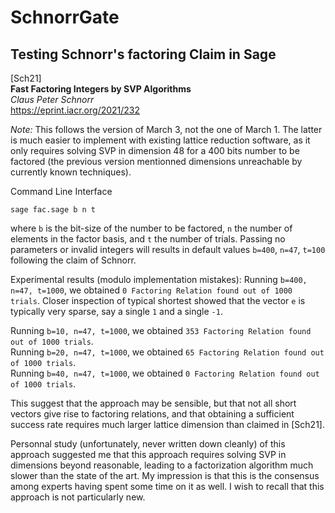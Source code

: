 # SchnorrGate
## Testing Schnorr's factoring Claim in Sage

[Sch21] <br />
**Fast Factoring Integers by SVP Algorithms** <br />
_Claus Peter Schnorr_ <br />
https://eprint.iacr.org/2021/232 <br />

*Note:* This follows the version of March 3, not the one of March 1. The latter is much easier to implement with existing lattice reduction software, as it only requires solving SVP in dimension 48 for a 400 bits number to be factored (the previous version mentionned dimensions unreachable by currently known techniques).<br />

Command Line Interface
```
sage fac.sage b n t
```
where `b` is the bit-size of the number to be factored, `n` the number of elements in the factor basis, and `t` the number of trials. Passing no parameters or invalid integers will results in default values `b=400`, `n=47`, `t=100` following the claim of Schnorr.

Experimental results (modulo implementation mistakes):
Running `b=400, n=47, t=1000`, we obtained ```0 Factoring Relation found out of 1000 trials```. Closer inspection of typical shortest showed that the vector `e` is typically very sparse, say a single `1` and a single `-1`.

Running `b=10, n=47, t=1000`, we obtained `353 Factoring Relation found out of 1000 trials`. <br />
Running `b=20, n=47, t=1000`, we obtained `65 Factoring Relation found out of 1000 trials`. <br />
Running `b=40, n=47, t=1000`, we obtained `0 Factoring Relation found out of 1000 trials`. <br />

This suggest that the approach may be sensible, but that not all short vectors give rise to factoring relations, and that obtaining a sufficient success rate requires much larger lattice dimension than claimed in [Sch21]. 

Personnal study (unfortunately, never written down cleanly) of this approach suggested me that this approach requires solving SVP in dimensions beyond reasonable, leading to a factorization algorithm much slower than the state of the art. My impression is that this is the consensus among experts having spent some time on it as well. I wish to recall that this approach is not particularly new.
